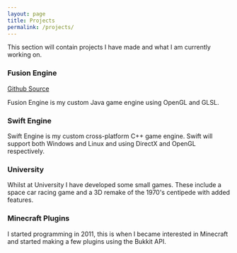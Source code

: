 ```yaml
---
layout: page
title: Projects
permalink: /projects/
---
```


This section will contain projects I have made and what I am currently working on.

### Fusion Engine

[Github Source](https://github.com/thehutch/Fusion)

Fusion Engine is my custom Java game engine using OpenGL and GLSL.

### Swift Engine
Swift Engine is my custom cross-platform C++ game engine. Swift will support both Windows and Linux and using DirectX and OpenGL respectively.

### University
Whilst at University I have developed some small games. These include a space car racing game and a 3D remake of the 1970's centipede with added features.

### Minecraft Plugins
I started programming in 2011, this is when I became interested in Minecraft and started making a few plugins using the Bukkit API.
